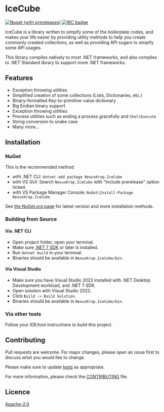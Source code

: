 # IceCube

[![Nuget (with prereleases)](https://img.shields.io/nuget/vpre/NexusKrop.IceCube?style=flat-square&logo=nuget
)](https://www.nuget.org/packages/NexusKrop.IceCube/)
[![IRC badge](https://img.shields.io/badge/chat-via_irc-yellow?style=flat-square)](https://github.com/NexusKrop/.github/blob/main/irc.md)

IceCube is a library written to simpify some of the boilerplate
codes, and makes your life easier by providing utility methods to help you
create commonly created collections, as well as providing API sugars to simpify
some API usages.

This library compiles natively to most .NET frameworks, and also compiles to
.NET Standard library to support more .NET frameworks.

## Features

- Exception throwing utilities
- Simplified creation of some collections (Lists, Dictionaries, etc.)
- Binary-formatted Key-to-primitive-value dictionary
- Big Endian binary support
- Exception throwing utilities
- Process utilities such as ending a process gracefully and `ShellExecute`
- String conversion to snake case
- Many more...

## Installation

### NuGet

This is the recommended method.

- with .NET CLI: `dotnet add package NexusKrop.IceCube`
- with VS GUI: Search `NexusKrop.IceCube` with "Include prerelease" option ticked.
- with VS Package Manager Console: `NuGet\Install-Package NexusKrop.IceCube`

See [the NuGet.org page](https://www.nuget.org/packages/NexusKrop.IceCube) for latest version and more installation methods.

### Building from Source

#### Via .NET CLI

- Open project folder, open your terminal.
- Make sure [.NET 7 SDK](https://dotnet.microsoft.com) or later is installed.
- Run `dotnet build` in your terminal.
- Binaries should be available in `NexusKrop.IceCube/bin`.

#### Via Visual Studio

- Make sure you have Visual Studio 2022 installed with .NET Desktop Development workload, and .NET 7 SDK.
- Open solution with Visual Studio 2022.
- Click `Build -> Build Solution`.
- Binaries should be available in `NexusKrop.IceCube/bin`.

### Via other tools

Follow your IDE/tool instructions to build this project.

## Contributing

Pull requests are welcome. For major changes, please open an issue first to discuss what you would like to change.

Please make sure to update [tests](NexusKrop.IceCube.Tests) as appropriate.

For more information, please check the [CONTRIBUTING](CONTRIBUTING.md) file.

## Licence

[Apache-2.0](LICENSE.txt)